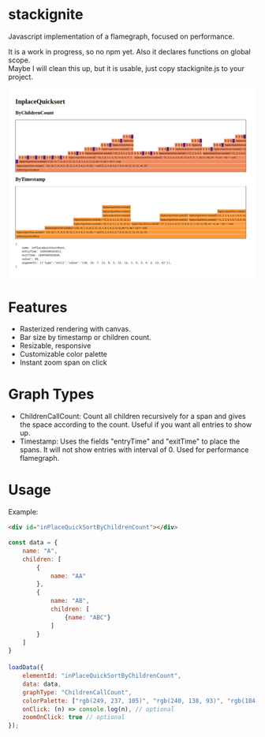 # stackignite  

Javascript implementation of a flamegraph, focused on performance.  

It is a work in progress, so no npm yet. Also it declares functions on global scope.  
Maybe I will clean this up, but it is usable, just copy stackignite.js to your project.

![screenshot](https://github.com/beothorn/stackignite/blob/main/screenshot.png?raw=true)


# Features  

- Rasterized rendering with canvas.  
- Bar size by timestamp or children count.
- Resizable, responsive
- Customizable color palette
- Instant zoom span on click  


# Graph Types

- ChildrenCallCount: Count all children recursively for a span and gives the space according to the count. Useful if you want all entries to show up.  
- Timestamp: Uses the fields "entryTime" and "exitTime" to place the spans. It will not show entries with interval of 0. Used for performance flamegraph.

# Usage  

Example:  

```html
<div id="inPlaceQuickSortByChildrenCount"></div>
```

```javascript
const data = {
    name: "A",
    children: [
        {
            name: "AA"
        },
        {
            name: "AB", 
            children: [
                {name: "ABC"}
            ]
        }
    ]
}

loadData({
    elementId: "inPlaceQuickSortByChildrenCount",
    data: data,
    graphType: "ChildrenCallCount",
    colorPalette: ["rgb(249, 237, 105)", "rgb(240, 138, 93)", "rgb(184, 59, 94)", "rgb(106, 44, 112)"], // optional
    onClick: (n) => console.log(n), // optional
    zoomOnClick: true // optional
});
```